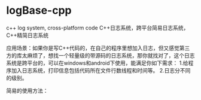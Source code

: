 # logBase-cpp
c++ log system, cross-platform code C++日志系统，跨平台简易日志系统，C++精简日志系统

应用场景：如果你是写C++代码的，在自己的程序里想加入日志，但又感觉第三方的库太麻烦了，想找一个轻量级的带源码的日志系统，那你就找对了，这个日志系统是跨平台的，可以在windows和android下使用，能满足你如下需求：
1.给程序加入日志系统，打印信息包括代码所在文件行数线程和时间等。
2.日志分不同的级别。

简易的使用方法：
